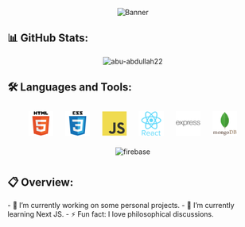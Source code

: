 <!-- Banner Image -->
<p align="center">
  <img src="https://i.ibb.co/5xZ4F90/banner.png" alt="Banner" />
</p>

<!-- GitHub Streak Stats -->
<h2 align="left">📊 GitHub Stats:</h2>
<p align="center">
  <img src="https://github-readme-streak-stats.herokuapp.com/?user=abu-abdullah22&" alt="abu-abdullah22" />
</p>

<!-- Languages and Tools -->
<h2 align="left">🛠️ Languages and Tools:</h2>
<p align="center">
  <img src="https://raw.githubusercontent.com/devicons/devicon/master/icons/html5/html5-original-wordmark.svg" alt="html5" width="50" height="50" style="margin: 10px;"/>
  <img src="https://raw.githubusercontent.com/devicons/devicon/master/icons/css3/css3-original-wordmark.svg" alt="css3" width="50" height="50" style="margin: 10px;"/>
  <img src="https://raw.githubusercontent.com/devicons/devicon/master/icons/javascript/javascript-original.svg" alt="javascript" width="50" height="50" style="margin: 10px;"/>
  <img src="https://raw.githubusercontent.com/devicons/devicon/master/icons/react/react-original-wordmark.svg" alt="react" width="50" height="50" style="margin: 10px;"/>
  <img src="https://raw.githubusercontent.com/devicons/devicon/master/icons/express/express-original-wordmark.svg" alt="express" width="50" height="50" style="margin: 10px;"/>
  <img src="https://raw.githubusercontent.com/devicons/devicon/master/icons/mongodb/mongodb-original-wordmark.svg" alt="mongodb" width="50" height="50" style="margin: 10px;"/>
  <img src="https://www.vectorlogo.zone/logos/firebase/firebase-icon.svg" alt="firebase" width="50" height="50" style="margin: 10px;"/>
</p>

<!-- Overview Section -->
<h2 align="left">📋 Overview:</h2>
- 🔭 I’m currently working on some personal projects.
- 🌱 I’m currently learning Next JS. 
- ⚡ Fun fact: I love philosophical discussions.
